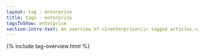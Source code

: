 ```yaml
---
layout: tag - enterprise
title: tags - enterprise
tagsToShow: enterprise
section-intro-text: An overview of <i>enterprise</i> tagged articles.</a>.
---
```


{% include tag-overview.html %}
